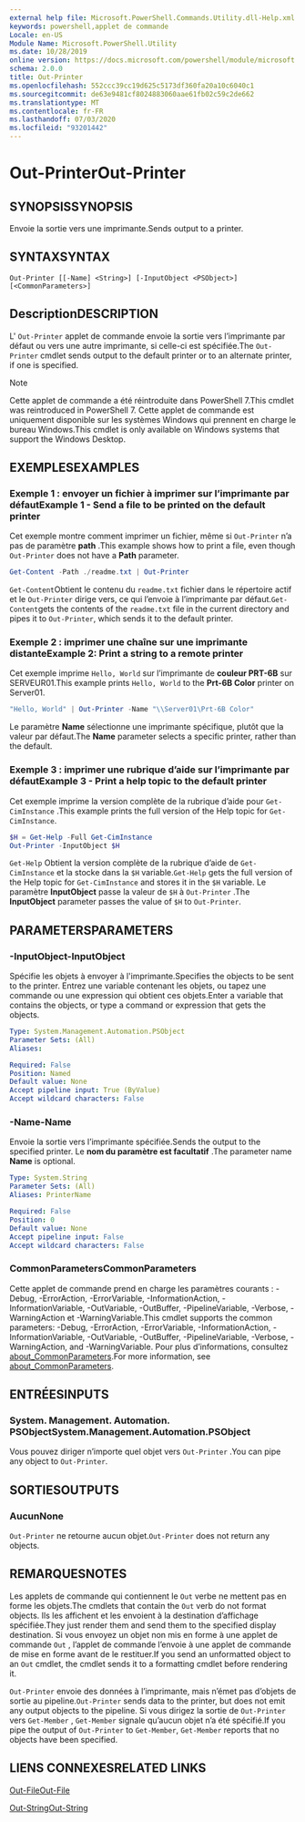 ```yaml
---
external help file: Microsoft.PowerShell.Commands.Utility.dll-Help.xml
keywords: powershell,applet de commande
Locale: en-US
Module Name: Microsoft.PowerShell.Utility
ms.date: 10/28/2019
online version: https://docs.microsoft.com/powershell/module/microsoft.powershell.utility/out-printer?view=powershell-7&WT.mc_id=ps-gethelp
schema: 2.0.0
title: Out-Printer
ms.openlocfilehash: 552ccc39cc19d625c5173df360fa20a10c6040c1
ms.sourcegitcommit: de63e9481cf8024883060aae61fb02c59c2de662
ms.translationtype: MT
ms.contentlocale: fr-FR
ms.lasthandoff: 07/03/2020
ms.locfileid: "93201442"
---
```

# <span data-ttu-id="abf56-103">Out-Printer</span><span class="sxs-lookup"><span data-stu-id="abf56-103">Out-Printer</span></span>

## <span data-ttu-id="abf56-104">SYNOPSIS</span><span class="sxs-lookup"><span data-stu-id="abf56-104">SYNOPSIS</span></span>
<span data-ttu-id="abf56-105">Envoie la sortie vers une imprimante.</span><span class="sxs-lookup"><span data-stu-id="abf56-105">Sends output to a printer.</span></span>

## <span data-ttu-id="abf56-106">SYNTAX</span><span class="sxs-lookup"><span data-stu-id="abf56-106">SYNTAX</span></span>

```
Out-Printer [[-Name] <String>] [-InputObject <PSObject>] [<CommonParameters>]
```

## <span data-ttu-id="abf56-107">Description</span><span class="sxs-lookup"><span data-stu-id="abf56-107">DESCRIPTION</span></span>

<span data-ttu-id="abf56-108">L' `Out-Printer` applet de commande envoie la sortie vers l’imprimante par défaut ou vers une autre imprimante, si celle-ci est spécifiée.</span><span class="sxs-lookup"><span data-stu-id="abf56-108">The `Out-Printer` cmdlet sends output to the default printer or to an alternate printer, if one is specified.</span></span>

> [!NOTE]
> <span data-ttu-id="abf56-109">Cette applet de commande a été réintroduite dans PowerShell 7.</span><span class="sxs-lookup"><span data-stu-id="abf56-109">This cmdlet was reintroduced in PowerShell 7.</span></span> <span data-ttu-id="abf56-110">Cette applet de commande est uniquement disponible sur les systèmes Windows qui prennent en charge le bureau Windows.</span><span class="sxs-lookup"><span data-stu-id="abf56-110">This cmdlet is only available on Windows systems that support the Windows Desktop.</span></span>

## <span data-ttu-id="abf56-111">EXEMPLES</span><span class="sxs-lookup"><span data-stu-id="abf56-111">EXAMPLES</span></span>

### <span data-ttu-id="abf56-112">Exemple 1 : envoyer un fichier à imprimer sur l’imprimante par défaut</span><span class="sxs-lookup"><span data-stu-id="abf56-112">Example 1 - Send a file to be printed on the default printer</span></span>

<span data-ttu-id="abf56-113">Cet exemple montre comment imprimer un fichier, même si `Out-Printer` n’a pas de paramètre **path** .</span><span class="sxs-lookup"><span data-stu-id="abf56-113">This example shows how to print a file, even though `Out-Printer` does not have a **Path** parameter.</span></span>

```powershell
Get-Content -Path ./readme.txt | Out-Printer
```

<span data-ttu-id="abf56-114">`Get-Content`Obtient le contenu du `readme.txt` fichier dans le répertoire actif et le `Out-Printer` dirige vers, ce qui l’envoie à l’imprimante par défaut.</span><span class="sxs-lookup"><span data-stu-id="abf56-114">`Get-Content`gets the contents of the `readme.txt` file in the current directory and pipes it to `Out-Printer`, which sends it to the default printer.</span></span>

### <span data-ttu-id="abf56-115">Exemple 2 : imprimer une chaîne sur une imprimante distante</span><span class="sxs-lookup"><span data-stu-id="abf56-115">Example 2: Print a string to a remote printer</span></span>

<span data-ttu-id="abf56-116">Cet exemple imprime `Hello, World` sur l’imprimante de **couleur PRT-6B** sur SERVEUR01.</span><span class="sxs-lookup"><span data-stu-id="abf56-116">This example prints `Hello, World` to the **Prt-6B Color** printer on Server01.</span></span>

```powershell
"Hello, World" | Out-Printer -Name "\\Server01\Prt-6B Color"
```

<span data-ttu-id="abf56-117">Le paramètre **Name** sélectionne une imprimante spécifique, plutôt que la valeur par défaut.</span><span class="sxs-lookup"><span data-stu-id="abf56-117">The **Name** parameter selects a specific printer, rather than the default.</span></span>

### <span data-ttu-id="abf56-118">Exemple 3 : imprimer une rubrique d’aide sur l’imprimante par défaut</span><span class="sxs-lookup"><span data-stu-id="abf56-118">Example 3 - Print a help topic to the default printer</span></span>

<span data-ttu-id="abf56-119">Cet exemple imprime la version complète de la rubrique d’aide pour `Get-CimInstance` .</span><span class="sxs-lookup"><span data-stu-id="abf56-119">This example prints the full version of the Help topic for `Get-CimInstance`.</span></span>

```powershell
$H = Get-Help -Full Get-CimInstance
Out-Printer -InputObject $H
```

<span data-ttu-id="abf56-120">`Get-Help` Obtient la version complète de la rubrique d’aide de `Get-CimInstance` et la stocke dans la `$H` variable.</span><span class="sxs-lookup"><span data-stu-id="abf56-120">`Get-Help` gets the full version of the Help topic for `Get-CimInstance` and stores it in the `$H` variable.</span></span> <span data-ttu-id="abf56-121">Le paramètre **InputObject** passe la valeur de `$H` à `Out-Printer` .</span><span class="sxs-lookup"><span data-stu-id="abf56-121">The **InputObject** parameter passes the value of `$H` to `Out-Printer`.</span></span>

## <span data-ttu-id="abf56-122">PARAMETERS</span><span class="sxs-lookup"><span data-stu-id="abf56-122">PARAMETERS</span></span>

### <span data-ttu-id="abf56-123">-InputObject</span><span class="sxs-lookup"><span data-stu-id="abf56-123">-InputObject</span></span>

<span data-ttu-id="abf56-124">Spécifie les objets à envoyer à l'imprimante.</span><span class="sxs-lookup"><span data-stu-id="abf56-124">Specifies the objects to be sent to the printer.</span></span> <span data-ttu-id="abf56-125">Entrez une variable contenant les objets, ou tapez une commande ou une expression qui obtient ces objets.</span><span class="sxs-lookup"><span data-stu-id="abf56-125">Enter a variable that contains the objects, or type a command or expression that gets the objects.</span></span>

```yaml
Type: System.Management.Automation.PSObject
Parameter Sets: (All)
Aliases:

Required: False
Position: Named
Default value: None
Accept pipeline input: True (ByValue)
Accept wildcard characters: False
```

### <span data-ttu-id="abf56-126">-Name</span><span class="sxs-lookup"><span data-stu-id="abf56-126">-Name</span></span>

<span data-ttu-id="abf56-127">Envoie la sortie vers l’imprimante spécifiée.</span><span class="sxs-lookup"><span data-stu-id="abf56-127">Sends the output to the specified printer.</span></span> <span data-ttu-id="abf56-128">Le **nom du paramètre est facultatif** .</span><span class="sxs-lookup"><span data-stu-id="abf56-128">The parameter name **Name** is optional.</span></span>

```yaml
Type: System.String
Parameter Sets: (All)
Aliases: PrinterName

Required: False
Position: 0
Default value: None
Accept pipeline input: False
Accept wildcard characters: False
```

### <span data-ttu-id="abf56-129">CommonParameters</span><span class="sxs-lookup"><span data-stu-id="abf56-129">CommonParameters</span></span>

<span data-ttu-id="abf56-130">Cette applet de commande prend en charge les paramètres courants : -Debug, -ErrorAction, -ErrorVariable, -InformationAction, -InformationVariable, -OutVariable, -OutBuffer, -PipelineVariable, -Verbose, -WarningAction et -WarningVariable.</span><span class="sxs-lookup"><span data-stu-id="abf56-130">This cmdlet supports the common parameters: -Debug, -ErrorAction, -ErrorVariable, -InformationAction, -InformationVariable, -OutVariable, -OutBuffer, -PipelineVariable, -Verbose, -WarningAction, and -WarningVariable.</span></span> <span data-ttu-id="abf56-131">Pour plus d’informations, consultez [about_CommonParameters](https://go.microsoft.com/fwlink/?LinkID=113216).</span><span class="sxs-lookup"><span data-stu-id="abf56-131">For more information, see [about_CommonParameters](https://go.microsoft.com/fwlink/?LinkID=113216).</span></span>

## <span data-ttu-id="abf56-132">ENTRÉES</span><span class="sxs-lookup"><span data-stu-id="abf56-132">INPUTS</span></span>

### <span data-ttu-id="abf56-133">System. Management. Automation. PSObject</span><span class="sxs-lookup"><span data-stu-id="abf56-133">System.Management.Automation.PSObject</span></span>

<span data-ttu-id="abf56-134">Vous pouvez diriger n’importe quel objet vers `Out-Printer` .</span><span class="sxs-lookup"><span data-stu-id="abf56-134">You can pipe any object to `Out-Printer`.</span></span>

## <span data-ttu-id="abf56-135">SORTIES</span><span class="sxs-lookup"><span data-stu-id="abf56-135">OUTPUTS</span></span>

### <span data-ttu-id="abf56-136">Aucun</span><span class="sxs-lookup"><span data-stu-id="abf56-136">None</span></span>

<span data-ttu-id="abf56-137">`Out-Printer` ne retourne aucun objet.</span><span class="sxs-lookup"><span data-stu-id="abf56-137">`Out-Printer` does not return any objects.</span></span>

## <span data-ttu-id="abf56-138">REMARQUES</span><span class="sxs-lookup"><span data-stu-id="abf56-138">NOTES</span></span>

<span data-ttu-id="abf56-139">Les applets de commande qui contiennent le `Out` verbe ne mettent pas en forme les objets.</span><span class="sxs-lookup"><span data-stu-id="abf56-139">The cmdlets that contain the `Out` verb do not format objects.</span></span> <span data-ttu-id="abf56-140">Ils les affichent et les envoient à la destination d’affichage spécifiée.</span><span class="sxs-lookup"><span data-stu-id="abf56-140">They just render them and send them to the specified display destination.</span></span> <span data-ttu-id="abf56-141">Si vous envoyez un objet non mis en forme à une applet de commande `Out` , l’applet de commande l’envoie à une applet de commande de mise en forme avant de le restituer.</span><span class="sxs-lookup"><span data-stu-id="abf56-141">If you send an unformatted object to an `Out` cmdlet, the cmdlet sends it to a formatting cmdlet before rendering it.</span></span>

<span data-ttu-id="abf56-142">`Out-Printer` envoie des données à l’imprimante, mais n’émet pas d’objets de sortie au pipeline.</span><span class="sxs-lookup"><span data-stu-id="abf56-142">`Out-Printer` sends data to the printer, but does not emit any output objects to the pipeline.</span></span> <span data-ttu-id="abf56-143">Si vous dirigez la sortie de `Out-Printer` vers `Get-Member` , `Get-Member` signale qu’aucun objet n’a été spécifié.</span><span class="sxs-lookup"><span data-stu-id="abf56-143">If you pipe the output of `Out-Printer` to `Get-Member`, `Get-Member` reports that no objects have been specified.</span></span>

## <span data-ttu-id="abf56-144">LIENS CONNEXES</span><span class="sxs-lookup"><span data-stu-id="abf56-144">RELATED LINKS</span></span>

[<span data-ttu-id="abf56-145">Out-File</span><span class="sxs-lookup"><span data-stu-id="abf56-145">Out-File</span></span>](Out-File.md)

[<span data-ttu-id="abf56-146">Out-String</span><span class="sxs-lookup"><span data-stu-id="abf56-146">Out-String</span></span>](Out-String.md)
